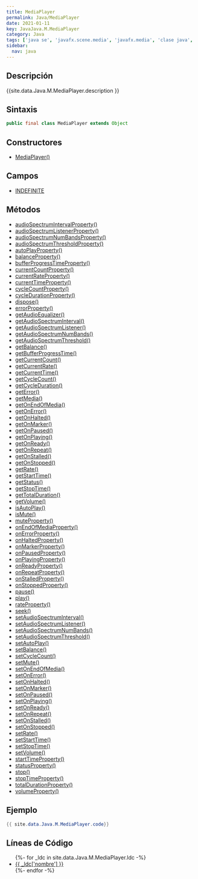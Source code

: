 ```yaml
---
title: MediaPlayer
permalink: Java/MediaPlayer
date: 2021-01-11
key: JavaJava.M.MediaPlayer
category: Java
tags: ['java se', 'javafx.scene.media', 'javafx.media', 'clase java', 'JavaFX 2.0']
sidebar: 
  nav: java
---
```


## Descripción
{{site.data.Java.M.MediaPlayer.description }}

## Sintaxis
~~~java
public final class MediaPlayer extends Object
~~~

## Constructores
* [MediaPlayer()](/Java/MediaPlayer/MediaPlayer/)

## Campos
* [INDEFINITE](/Java/MediaPlayer/INDEFINITE)

## Métodos
* [audioSpectrumIntervalProperty()](/Java/MediaPlayer/audioSpectrumIntervalProperty)
* [audioSpectrumListenerProperty()](/Java/MediaPlayer/audioSpectrumListenerProperty)
* [audioSpectrumNumBandsProperty()](/Java/MediaPlayer/audioSpectrumNumBandsProperty)
* [audioSpectrumThresholdProperty()](/Java/MediaPlayer/audioSpectrumThresholdProperty)
* [autoPlayProperty()](/Java/MediaPlayer/autoPlayProperty)
* [balanceProperty()](/Java/MediaPlayer/balanceProperty)
* [bufferProgressTimeProperty()](/Java/MediaPlayer/bufferProgressTimeProperty)
* [currentCountProperty()](/Java/MediaPlayer/currentCountProperty)
* [currentRateProperty()](/Java/MediaPlayer/currentRateProperty)
* [currentTimeProperty()](/Java/MediaPlayer/currentTimeProperty)
* [cycleCountProperty()](/Java/MediaPlayer/cycleCountProperty)
* [cycleDurationProperty()](/Java/MediaPlayer/cycleDurationProperty)
* [dispose()](/Java/MediaPlayer/dispose)
* [errorProperty()](/Java/MediaPlayer/errorProperty)
* [getAudioEqualizer()](/Java/MediaPlayer/getAudioEqualizer)
* [getAudioSpectrumInterval()](/Java/MediaPlayer/getAudioSpectrumInterval)
* [getAudioSpectrumListener()](/Java/MediaPlayer/getAudioSpectrumListener)
* [getAudioSpectrumNumBands()](/Java/MediaPlayer/getAudioSpectrumNumBands)
* [getAudioSpectrumThreshold()](/Java/MediaPlayer/getAudioSpectrumThreshold)
* [getBalance()](/Java/MediaPlayer/getBalance)
* [getBufferProgressTime()](/Java/MediaPlayer/getBufferProgressTime)
* [getCurrentCount()](/Java/MediaPlayer/getCurrentCount)
* [getCurrentRate()](/Java/MediaPlayer/getCurrentRate)
* [getCurrentTime()](/Java/MediaPlayer/getCurrentTime)
* [getCycleCount()](/Java/MediaPlayer/getCycleCount)
* [getCycleDuration()](/Java/MediaPlayer/getCycleDuration)
* [getError()](/Java/MediaPlayer/getError)
* [getMedia()](/Java/MediaPlayer/getMedia)
* [getOnEndOfMedia()](/Java/MediaPlayer/getOnEndOfMedia)
* [getOnError()](/Java/MediaPlayer/getOnError)
* [getOnHalted()](/Java/MediaPlayer/getOnHalted)
* [getOnMarker()](/Java/MediaPlayer/getOnMarker)
* [getOnPaused()](/Java/MediaPlayer/getOnPaused)
* [getOnPlaying()](/Java/MediaPlayer/getOnPlaying)
* [getOnReady()](/Java/MediaPlayer/getOnReady)
* [getOnRepeat()](/Java/MediaPlayer/getOnRepeat)
* [getOnStalled()](/Java/MediaPlayer/getOnStalled)
* [getOnStopped()](/Java/MediaPlayer/getOnStopped)
* [getRate()](/Java/MediaPlayer/getRate)
* [getStartTime()](/Java/MediaPlayer/getStartTime)
* [getStatus()](/Java/MediaPlayer/getStatus)
* [getStopTime()](/Java/MediaPlayer/getStopTime)
* [getTotalDuration()](/Java/MediaPlayer/getTotalDuration)
* [getVolume()](/Java/MediaPlayer/getVolume)
* [isAutoPlay()](/Java/MediaPlayer/isAutoPlay)
* [isMute()](/Java/MediaPlayer/isMute)
* [muteProperty()](/Java/MediaPlayer/muteProperty)
* [onEndOfMediaProperty()](/Java/MediaPlayer/onEndOfMediaProperty)
* [onErrorProperty()](/Java/MediaPlayer/onErrorProperty)
* [onHaltedProperty()](/Java/MediaPlayer/onHaltedProperty)
* [onMarkerProperty()](/Java/MediaPlayer/onMarkerProperty)
* [onPausedProperty()](/Java/MediaPlayer/onPausedProperty)
* [onPlayingProperty()](/Java/MediaPlayer/onPlayingProperty)
* [onReadyProperty()](/Java/MediaPlayer/onReadyProperty)
* [onRepeatProperty()](/Java/MediaPlayer/onRepeatProperty)
* [onStalledProperty()](/Java/MediaPlayer/onStalledProperty)
* [onStoppedProperty()](/Java/MediaPlayer/onStoppedProperty)
* [pause()](/Java/MediaPlayer/pause)
* [play()](/Java/MediaPlayer/play)
* [rateProperty()](/Java/MediaPlayer/rateProperty)
* [seek()](/Java/MediaPlayer/seek)
* [setAudioSpectrumInterval()](/Java/MediaPlayer/setAudioSpectrumInterval)
* [setAudioSpectrumListener()](/Java/MediaPlayer/setAudioSpectrumListener)
* [setAudioSpectrumNumBands()](/Java/MediaPlayer/setAudioSpectrumNumBands)
* [setAudioSpectrumThreshold()](/Java/MediaPlayer/setAudioSpectrumThreshold)
* [setAutoPlay()](/Java/MediaPlayer/setAutoPlay)
* [setBalance()](/Java/MediaPlayer/setBalance)
* [setCycleCount()](/Java/MediaPlayer/setCycleCount)
* [setMute()](/Java/MediaPlayer/setMute)
* [setOnEndOfMedia()](/Java/MediaPlayer/setOnEndOfMedia)
* [setOnError()](/Java/MediaPlayer/setOnError)
* [setOnHalted()](/Java/MediaPlayer/setOnHalted)
* [setOnMarker()](/Java/MediaPlayer/setOnMarker)
* [setOnPaused()](/Java/MediaPlayer/setOnPaused)
* [setOnPlaying()](/Java/MediaPlayer/setOnPlaying)
* [setOnReady()](/Java/MediaPlayer/setOnReady)
* [setOnRepeat()](/Java/MediaPlayer/setOnRepeat)
* [setOnStalled()](/Java/MediaPlayer/setOnStalled)
* [setOnStopped()](/Java/MediaPlayer/setOnStopped)
* [setRate()](/Java/MediaPlayer/setRate)
* [setStartTime()](/Java/MediaPlayer/setStartTime)
* [setStopTime()](/Java/MediaPlayer/setStopTime)
* [setVolume()](/Java/MediaPlayer/setVolume)
* [startTimeProperty()](/Java/MediaPlayer/startTimeProperty)
* [statusProperty()](/Java/MediaPlayer/statusProperty)
* [stop()](/Java/MediaPlayer/stop)
* [stopTimeProperty()](/Java/MediaPlayer/stopTimeProperty)
* [totalDurationProperty()](/Java/MediaPlayer/totalDurationProperty)
* [volumeProperty()](/Java/MediaPlayer/volumeProperty)

## Ejemplo
~~~java
{{ site.data.Java.M.MediaPlayer.code}}
~~~

## Líneas de Código
<ul>
{%- for _ldc in site.data.Java.M.MediaPlayer.ldc -%}
   <li>
       <a href="{{_ldc['url'] }}">{{ _ldc['nombre'] }}</a>
   </li>
{%- endfor -%}
</ul>
